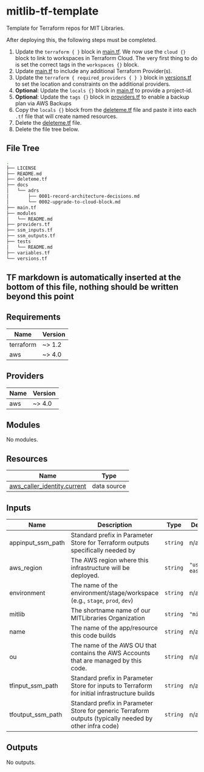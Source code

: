 # mitlib-tf-template

Template for Terraform repos for MIT Libraries.

After deploying this, the following steps must be completed.

1. Update the `terraform { }` block in [main.tf](./main.tf). We now use the `cloud {}` block to link to workspaces in Terraform Cloud. The very first thing to do is set the correct tags in the `workspaces {}` block.
1. Update [main.tf](./main.tf) to include any additional Terraform Provider(s).
1. Update the `terraform { required_providers { } }` block in [versions.tf](./versions.tf) to set the location and constraints on the additional providers.
1. **Optional**: Update the `locals {}` block in [main.tf](./main.tf) to provide a project-id.
1. **Optional**: Update the `tags {}` block in [providers.tf](./providers.tf) to enable a backup plan via AWS Backups
1. Copy the `locals {}` block from the [deleteme.tf](./deleteme.tf) file and paste it into each `.tf` file that will create named resources.
1. Delete the [deleteme.tf](./deleteme.tf) file.
1. Delete the file tree below.

## File Tree

```bash
.
├── LICENSE
├── README.md
├── deleteme.tf
├── docs
│   └── adrs
│       ├── 0001-record-architecture-decisions.md
│       └── 0002-upgrade-to-cloud-block.md
├── main.tf
├── modules
│   └── README.md
├── providers.tf
├── ssm_inputs.tf
├── ssm_outputs.tf
├── tests
│   └── README.md
├── variables.tf
└── versions.tf
```

## TF markdown is automatically inserted at the bottom of this file, nothing should be written beyond this point

<!-- BEGIN_TF_DOCS -->
## Requirements

| Name | Version |
|------|---------|
| terraform | ~> 1.2 |
| aws | ~> 4.0 |

## Providers

| Name | Version |
|------|---------|
| aws | ~> 4.0 |

## Modules

No modules.

## Resources

| Name | Type |
|------|------|
| [aws_caller_identity.current](https://registry.terraform.io/providers/hashicorp/aws/latest/docs/data-sources/caller_identity) | data source |

## Inputs

| Name | Description | Type | Default | Required |
|------|-------------|------|---------|:--------:|
| appinput\_ssm\_path | Standard prefix in Parameter Store for Terraform outputs specifically needed by <app-name> | `string` | n/a | yes |
| aws\_region | The AWS region where this infrastructure will be deployed. | `string` | `"us-east-1"` | no |
| environment | The name of the environment/stage/workspace (e.g., `stage`, `prod`, `dev`) | `string` | n/a | yes |
| mitlib | The shortname name of our MITLibraries Organization | `string` | `"mitlib"` | no |
| name | The name of the app/resource this code builds | `string` | n/a | yes |
| ou | The name of the AWS OU that contains the AWS Accounts that are managed by this code. | `string` | n/a | yes |
| tfinput\_ssm\_path | Standard prefix in Parameter Store for inputs to Terraform for initial infrastructure builds | `string` | n/a | yes |
| tfoutput\_ssm\_path | Standard prefix in Parameter Store for generic Terraform outputs (typically needed by other infra code) | `string` | n/a | yes |

## Outputs

No outputs.
<!-- END_TF_DOCS -->
